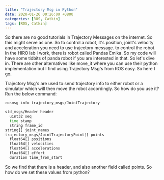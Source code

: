 ```yaml
---
title: "Trajectory Msg in Python"
date: 2020-01-26 00:26:00 +0800
categories: [ROS, Catkin]
tags: [ROS, Catkin]
---
```


So there are no good tutorials in Trajectory Messages on the internet. So this might serve as one. So to control a robot, it's position, joint's velocity and acceleration you need to use trajectory message. to control the robot. In the HIRO lab I work, there is robot called Pandas Emika. So my code will have some tidbits of panda robot if you are interested in that. So let's dive in. There are other alternatives like move_it where you can use their python implementation but I find using Trajectory Msg's from ROS easy. So here I go.

Trajectory Msg's are used to send trajectory info to either robot or a simulator which will then move the robot accordingly. So how do you use it? Run the below command:

```bash
rosmsg info trajectory_msgs/JointTrajectory

std_msgs/Header header
  uint32 seq
  time stamp
  string frame_id
string[] joint_names
trajectory_msgs/JointTrajectoryPoint[] points
  float64[] positions
  float64[] velocities
  float64[] accelerations
  float64[] effort
  duration time_from_start
```

So we find that there is a header, and also another field called points. So how do we set these values from python?